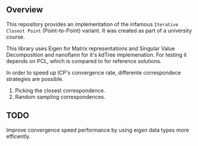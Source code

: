 ## Overview

This repository provides an implementation of the infamous `Iterative Closest Point` (Point-to-Point) variant.
It was created as part of a university course.

This library uses Eigen for Matrix representations and Singular Value Decomposition and nanoflann for it's kdTree implemenation.
For testing it depends on PCL, which is compared to for reference solutions.

In order to speed up ICP's convergence rate, differente correspondece strategies are possible.
1. Picking the closest correspondence.
2. Random sampling correspondences.


## TODO
Improve convergence speed performance by using eigen data types more efficently.
